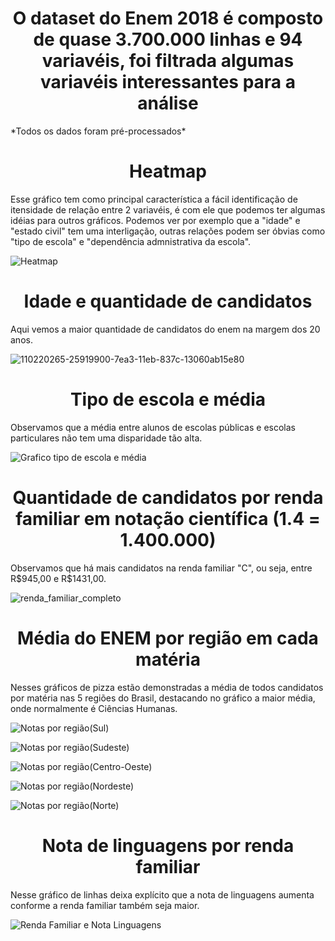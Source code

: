 <h1 align="center">O dataset do Enem 2018 é composto de quase 3.700.000 linhas e 94 variavéis, foi filtrada algumas variavéis interessantes para a análise</h1>
<p align="justify">*Todos os dados foram pré-processados*</p>

<h1 align="center"> Heatmap </h1>
Esse gráfico tem como principal característica a fácil identificação de itensidade de relação entre 2 variavéis, é com ele que podemos ter algumas idéias para outros gráficos. Podemos ver por exemplo que a "idade" e "estado civil" tem uma interligação, outras relações podem ser óbvias como "tipo de escola" e "dependência admnistrativa da escola".

![Heatmap](https://user-images.githubusercontent.com/60628919/115470680-12494b80-a20d-11eb-9763-7c055473281a.png)

<h1 align="center"> Idade e quantidade de candidatos </h1>
Aqui vemos a maior quantidade de candidatos do enem na margem dos 20 anos.

![110220265-25919900-7ea3-11eb-837c-13060ab15e80](https://user-images.githubusercontent.com/60628919/115470792-4290ea00-a20d-11eb-8f92-99fa646670c4.png)

<h1 align="center"> Tipo de escola e média </h1>
Observamos que a média entre alunos de escolas públicas e escolas particulares não tem uma disparidade tão alta.

![Grafico tipo de escola e média](https://user-images.githubusercontent.com/60628919/115470812-4d4b7f00-a20d-11eb-875d-651255c556f0.png)

<h1 align="center"> Quantidade de candidatos por renda familiar em notação científica (1.4 = 1.400.000) </h1>
Observamos que há mais candidatos na renda familiar "C", ou seja, entre R$945,00 e R$1431,00.

![renda_familiar_completo](https://user-images.githubusercontent.com/60628919/115467934-ad8bf200-a208-11eb-98cb-769c7a07d664.png)

<h1 align="center"> Média do ENEM por região em cada matéria </h1>
Nesses gráficos de pizza estão demonstradas a média de todos candidatos por matéria nas 5 regiões do Brasil, destacando no gráfico a maior média, onde normalmente é Ciências Humanas.

![Notas por região(Sul)](https://user-images.githubusercontent.com/60628919/115471319-2772aa00-a20e-11eb-9664-b117513c8b12.png)

![Notas por região(Sudeste)](https://user-images.githubusercontent.com/60628919/115471323-28a3d700-a20e-11eb-8df9-4065c7cc3e57.png)

![Notas por região(Centro-Oeste)](https://user-images.githubusercontent.com/60628919/115471330-2b063100-a20e-11eb-93fa-c5db4274badb.png)

![Notas por região(Nordeste)](https://user-images.githubusercontent.com/60628919/115471334-2ccff480-a20e-11eb-92da-342fa3d9c164.png)

![Notas por região(Norte)](https://user-images.githubusercontent.com/60628919/115471341-30637b80-a20e-11eb-8e43-fd498c1e852d.png)

<h1 align="center"> Nota de linguagens por renda familiar </h1>
Nesse gráfico de linhas deixa explícito que a nota de linguagens aumenta conforme a renda familiar também seja maior.

![Renda Familiar e Nota Linguagens](https://user-images.githubusercontent.com/60628919/115471703-c8f9fb80-a20e-11eb-903c-1540b699555d.png)




